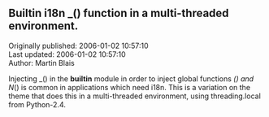 ## Builtin i18n _() function in a multi-threaded environment.  
Originally published: 2006-01-02 10:57:10  
Last updated: 2006-01-02 10:57:10  
Author: Martin Blais  
  
Injecting _() in the __builtin__ module in order to inject global functions _() and N_() is common in applications which need i18n.  This is a variation on the theme that does this in a multi-threaded environment, using threading.local from Python-2.4.